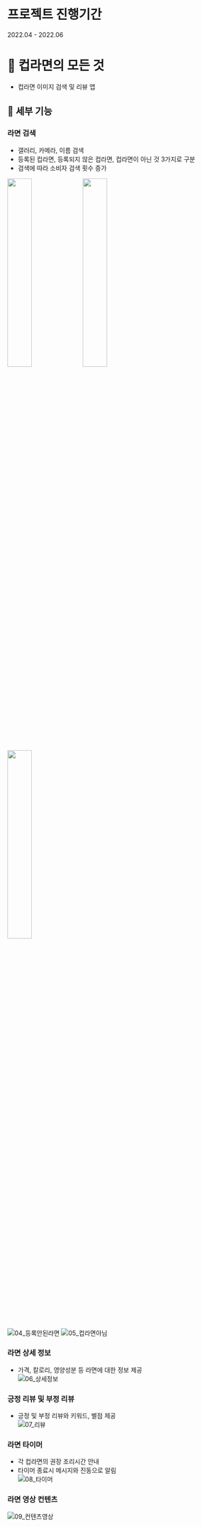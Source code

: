 # 프로젝트 진행기간 
2022.04 - 2022.06

# 🍜 컵라면의 모든 것
- 컵라면 이미지 검색 및 리뷰 앱

## 📃 세부 기능
### 라면 검색
- 갤러리, 카메라, 이름 검색
- 등록된 컵라면, 등록되지 않은 컵라면, 컵라면이 아닌 것 3가지로 구분
- 검색에 따라 소비자 검색 횟수 증가<br/>
<img src="https://github.com/svbean77/Univ_Capstone1/assets/70212701/4fc39e8f-71c3-4fbf-a3b3-1d4dd93263a1" width="33%">
<img src="https://github.com/svbean77/Univ_Capstone1/assets/70212701/01590bb4-05e6-40f6-abf0-89b4c31ce8ae" width="33%">
<img src="https://github.com/svbean77/Univ_Capstone1/assets/70212701/9d4ca321-1522-4752-9935-270437e39093" width="33%">

![04_등록안된라면](https://github.com/svbean77/Univ_Capstone1/assets/70212701/f444a9f1-3ad1-4bc5-9223-c6af38d0bd37)
![05_컵라면아님](https://github.com/svbean77/Univ_Capstone1/assets/70212701/070287be-c3c0-4855-b12d-3769ccb2c172)

### 라면 상세 정보
- 가격, 칼로리, 영양성분 등 라면에 대한 정보 제공<br/>
![06_상세정보](https://github.com/svbean77/Univ_Capstone1/assets/70212701/688b28bf-5e98-40ad-be04-65a8368a65b0)

### 긍정 리뷰 및 부정 리뷰
- 긍정 및 부정 리뷰와 키워드, 별점 제공<br/>
![07_리뷰](https://github.com/svbean77/Univ_Capstone1/assets/70212701/b3e4e49d-2561-4f08-a8cc-01517f80e436)

### 라면 타이머
- 각 컵라면의 권장 조리시간 안내
- 타이머 종료시 메시지와 진동으로 알림<br/>
![08_타이머](https://github.com/svbean77/Univ_Capstone1/assets/70212701/5db169ea-03c7-42b4-a497-2e21c69c05c4)

### 라면 영상 컨텐츠
![09_컨텐츠영상](https://github.com/svbean77/Univ_Capstone1/assets/70212701/baee6db9-30de-436e-b428-a4d9fc851b87)
